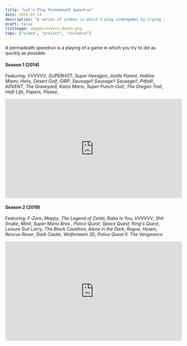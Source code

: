 ```yaml
---
title: "Let's Play Permadeath Speedrun"
date: 2019-05-14
description: "A series of videos in which I play videogames by trying to die as quickly as possible."
draft: false
listimage: images/vvvvvv-death.png
tags: ["video", "project", "violence"]
---
```


A permadeath speedrun is a playing of a game in which you try to die as quickly as possible.

#### Season 1 (2014)

Featuring: *VVVVVV*, *SUPERHOT*, *Super Hexagon*, *Jostle Parent*, *Hotline Miami*, *Helix*, *Desert Golf*, *GIRP*, *Sausage!! Sausage!! Sausage!!*, *Pitfall!*, *ADVENT*, *The Graveyard*, *Kaizo Mario*, *Super Punch-Out!*, *The Oregon Trail*, *Half-Life*, *Papers, Please*,

<iframe width="560" height="315" src="https://www.youtube.com/embed/videoseries?list=PLzZ_GTxeCfP7oBiuIS5W1LuCrvInJ9bb5" title="YouTube video player" frameborder="0" allow="accelerometer; autoplay; clipboard-write; encrypted-media; gyroscope; picture-in-picture" allowfullscreen></iframe>

#### Season 2 (2019)

Featuring: *F-Zero*, *Mappy*, *The Legend of Zelda*, *Baba Is You*, *VVVVVV*, *Shit Snake*, *Minit*, *Super Mario Bros.*, *Police Quest*, *Space Quest*, *King's Quest*, *Leisure Suit Larry*, *The Black Cauldron*, *Alone in the Dark*, *Rogue*, *Hexen*, *Rescue Rover*, *Dark Castle*, *Wolfenstein 3D*, *Police Quest II: The Vengeance*

<iframe width="560" height="315" src="https://www.youtube.com/embed/videoseries?list=PLzZ_GTxeCfP6rbBbygURMqGMmdMOMTjGG" title="YouTube video player" frameborder="0" allow="accelerometer; autoplay; clipboard-write; encrypted-media; gyroscope; picture-in-picture" allowfullscreen></iframe>
